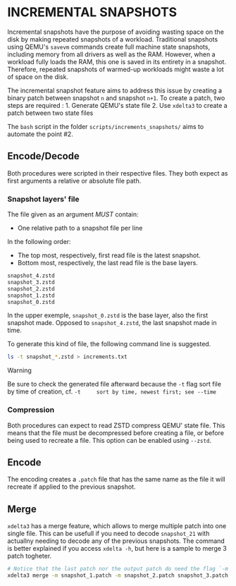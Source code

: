 INCREMENTAL SNAPSHOTS
=====================


Incremental snapshots have the purpose of avoiding wasting space on the disk by making repeated snapshots of a workload. Traditional snapshots using QEMU's `savevm` commands create full machine state snapshots, including memory from all drivers as well as the RAM. However, when a workload fully loads the RAM, this one is saved in its entirety in a snapshot. Therefore, repeated snapshots of warmed-up workloads might waste a lot of space on the disk.

The incremental snapshot feature aims to address this issue by creating a binary patch between snapshot `n` and snapshot `n+1`. To create a patch, two steps are required :
    1. Generate QEMU's state file
    2. Use `xdelta3` to create a patch between two state files


The `bash` script in the folder `scripts/increments_snapshots/` aims to automate the point #2.


## Encode/Decode

Both procedures were scripted in their respective files. They both expect as first arguments a relative or absolute file path.

### Snapshot layers' file
The file given as an argument *MUST* contain:
* One relative path to a snapshot file per line

In the following order:
* The top most, respectively, first read file is the latest snapshot.
* Bottom most, respectively, the last read file is the base layers.

```txt
snapshot_4.zstd
snapshot_3.zstd
snapshot_2.zstd
snapshot_1.zstd
snapshot_0.zstd
```

In the upper exemple, `snapshot_0.zstd` is the base layer, also the first snapshot made. Opposed to `snapshot_4.zstd`, the last snapshot made in time.


To generate this kind of file, the following command line is suggested.

```bash
ls -t snapshot_*.zstd > increments.txt
```
> [!WARNING]
> Be sure to check the generated file afterward because the `-t` flag sort file by time of creation, cf. `-t     sort by time, newest first; see --time`

### Compression
Both procedures can expect to read ZSTD compress QEMU' state file. This means that the file must be decompressed before creating a file, or before being used to recreate a file. This option can be enabled using `--zstd`.

## Encode

The encoding creates a `.patch` file that has the same name as the file it will recreate if applied to the previous snapshot.

## Merge

`xdelta3` has a merge feature, which allows to merge multiple patch into one single file. This can be usefull if you need to decode `snapshot_21` with actuallny needing to decode any of the previous snapshots. The command is better explained if you access `xdelta -h`, but here is a sample to merge 3 patch togheter.

```bash
# Notice that the last patch nor the output patch do need the flag `-m`
xdelta3 merge -m snapshot_1.patch -m snapshot_2.patch snapshot_3.patch merged.patch
```


